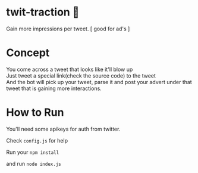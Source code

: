 # twit-traction :punch: 

Gain more impressions per tweet. [ good for ad's ] <br>

# Concept
You come across a tweet that looks like it'll blow up <br/>
Just tweet a special link(check the source code) to the tweet <br/>
And the bot will pick up your tweet, parse it and post your advert under that tweet that is gaining more interactions.<br>

# How to Run
You'll need some apikeys for auth from twitter.<br>

Check `config.js` for help

Run your ``` npm install ```

and run ``` node index.js  ```
